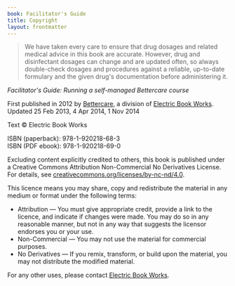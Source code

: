```yaml
---
book: Facilitator's Guide
title: Copyright
layout: frontmatter
---
```


> We have taken every care to ensure that drug dosages and related medical advice in this book are accurate. However, drug and disinfectant dosages can change and are updated often, so always double-check dosages and procedures against a reliable, up-to-date formulary and the given drug's documentation before administering it.

*Facilitator's Guide: Running a self-managed Bettercare course*

First published in 2012 by [Bettercare](http://bettercare.co.za), a division of [Electric Book Works](http://www.electricbookworks.com). Updated 25 Feb 2013, 4 Apr 2014, 1 Nov 2014

Text © Electric Book Works

ISBN (paperback): 978-1-920218-68-3  
ISBN (PDF ebook): 978-1-920218-69-0  

Excluding content explicitly credited to others, this book is published under a Creative Commons Attribution Non-Commercial No Derivatives License. For details, see [creativecommons.org/licenses/by-nc-nd/4.0](http://creativecommons.org/licenses/by-nc-nd/4.0/).

This licence means you may share, copy and redistribute the material in any medium or format under the following terms:

* Attribution — You must give appropriate credit, provide a link to the licence, and indicate if changes were made. You may do so in any reasonable manner, but not in any way that suggests the licensor endorses you or your use.
* Non-Commercial — You may not use the material for commercial purposes.
* No Derivatives — If you remix, transform, or build upon the material, you may not distribute the modified material.

For any other uses, please contact [Electric Book Works](http://electricbookworks.com).
